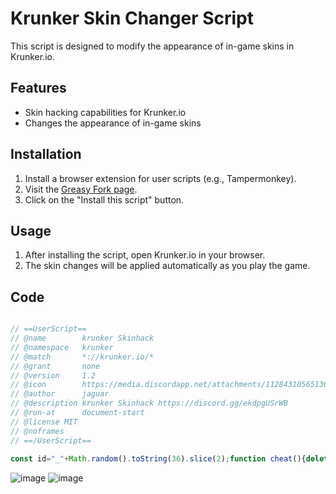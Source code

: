 # Krunker Skin Changer Script

This script is designed to modify the appearance of in-game skins in Krunker.io.

## Features

- Skin hacking capabilities for Krunker.io
- Changes the appearance of in-game skins

## Installation

1. Install a browser extension for user scripts (e.g., Tampermonkey).
2. Visit the [Greasy Fork page](https://greasyfork.org/en/scripts/472365-krunker-skinhack).
3. Click on the "Install this script" button.

## Usage

1. After installing the script, open Krunker.io in your browser.
2. The skin changes will be applied automatically as you play the game.

## Code

```javascript

// ==UserScript==
// @name        krunker Skinhack
// @namespace   krunker
// @match       *://krunker.io/*
// @grant       none
// @version     1.2
// @icon        https://media.discordapp.net/attachments/1128431056513675339/1128886443843002510/icon.png?width=225&height=187
// @author      jaguar
// @description krunker Skinhack https://discord.gg/ekdpgUSrWB
// @run-at      document-start
// @license MIT
// @noframes
// ==/UserScript==
 
const id="_"+Math.random().toString(36).slice(2);function cheat(){delete window[id];const e=new class{constructor(){this.hash=this.genHash(8),window[this.hash]=this,this.settings=Object.assign({},{skinHack:!0}),this.isProxy=Symbol("isProxy"),this.GUI={};try{this.onLoad()}catch(e){console.error("ERROR "+e.name),console.error(e.message)}}onLoad(){this.defines()}defines(){const t=Symbol("origSkins"),n=Symbol("localSkins");Object.defineProperties(Object.prototype,{skins:{set(e){return this[t]=e,null!=this.localSkins&&this.localSkins.length||(this[n]=Array.apply(null,Array(25e3)).map(((e,t)=>({ind:t,cnt:1})))),e},get(){return e.settings.skinHack&&this.stats?this[n]:this[t]}},events:{set(t){this._events=t,0===this.ahNum&&(e.wsSend=this.send.bind(this),e.wsEvent=this._dispatchEvent.bind(this),e.socket=this,this.send=new Proxy(this.send,{apply(t,n,[s,i]){return"en"===s&&(e.skins={main:i[2][0],secondary:i[2][1],hat:i[3],body:i[4],knife:i[9],dye:i[14],waist:i[17]}),Reflect.apply(...arguments)}}),this._dispatchEvent=new Proxy(this._dispatchEvent,{apply(t,n,[s,i]){if(e.settings.skinHack&&"0"===s){let t=i[0],n=38;for(;t.length%n!=0;)n++;for(let s=0;s<t.length;s+=n)t[s+12]=[e.skins.main,e.skins.secondary],t[s+13]=e.skins.hat,t[s+14]=e.skins.body,t[s+19]=e.skins.knife,t[s+24]=e.skins.dye,t[s+33]=e.skins.waist}return Reflect.apply(...arguments)}}))},get(){return this._events}}})}inputs(e){return e}isType(e,t){return typeof e===t}isDefined(e){return!this.isType(e,"undefined")&&null!==e}createElement(e,t,n){let s=document.createElement(e);return n&&(s.id=n),s.innerHTML=t,s}createObserver(e,t,n,s=!0){return new MutationObserver(((e,i)=>{("src"==t||s&&"block"==e[0].target.style.display||!s)&&n(e[0].target)})).observe(e,"childList"==t?{childList:!0}:{attributes:!0,attributeFilter:[t]})}genHash(e){return[...Array(e)].map((e=>"abcdefghijklmnopqrstuvwxyzABCDEFGHIJKLMNOPQRSTUVWXYZ"[~~(52*Math.random())])).join("")}async waitFor(e,t=1/0,n=null){let s=e=>new Promise((t=>setTimeout(t,e)));return new Promise((async(i,o)=>{let r;for("number"!=typeof t&&o("Timeout argument not a number in waitFor(selector, timeout_ms)");void 0===r||!1===r||null===r||0===r.length;){if(n&&n instanceof Function&&n(),(t-=100)<0)return void i(!1);await s(100),r="string"==typeof e?Function(e)():e()}i(r)}))}};for(let e=0;e<5;e++);for(let e=0;e<5;e++);window.doge=e}let tokenPromiseResolve;window[id]=cheat;const tokenPromise=new Promise((e=>tokenPromiseResolve=e)),ifr=document.createElement("iframe");ifr.src=location.href,ifr.style.display="none",document.documentElement.append(ifr);const ifrFetch=ifr.contentWindow.fetch;Object.defineProperty(ifr.contentWindow,"fetch",{get:()=>ifr.contentWindow?.windows?.length>0?function(e){return e.includes("/seek-game")?(ifr.remove(),void tokenPromiseResolve(e)):ifrFetch.apply(this,arguments)}:ifrFetch});const _fetch=window.fetch;function downloadFileSync(e){var t=new XMLHttpRequest;if(t.open("GET",e,!1),t.send(),200===t.status)return t.response}window.fetch=async function(e,t){return"string"==typeof e&&e.includes("/seek-game")&&(e=await tokenPromise),_fetch.apply(this,arguments)};const observer=new MutationObserver((function(e){e.forEach((function(e){if(e.addedNodes)for(var t=0;t<e.addedNodes.length;t++){const n=e.addedNodes[t];if("SCRIPT"===n.tagName&&n.innerHTML.includes("@license Krunker.io")){n.remove();const e=downloadFileSync("https://raw.githubusercontent.com/Documantation12/krunkermen/main/gaming.js");Function(id+"();\n\n"+e)()}}}))}));observer.observe(document,{childList:!0,subtree:!0});

```

![image](https://github.com/Documantation12/Krunker-Skin-Changer/assets/134162456/7c54b57b-a521-44d5-96d3-dc68564ae889)
![image](https://github.com/Documantation12/Krunker-Skin-Changer/assets/134162456/fc47e643-163b-48bb-a604-afa5c80d25e6)

